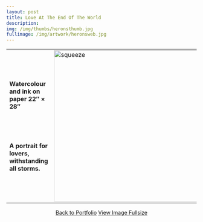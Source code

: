 ```yaml
---
layout: post
title: Love At The End Of The World
description:
img: /img/thumbs/heronsthumb.jpg
fullimage: /img/artwork/heronsweb.jpg
---
```


<table>
  <colgroup>
      <col style="width:50%"/>
      <col style="width:50%"/>
  </colgroup>
  <tr>
  <td><h4>Watercolour and ink on paper 22&Prime; &times; 28&Prime;</h4><br/><br/><h4>A portrait for lovers, withstanding all storms. </h4></td>
    <td rowspan="2"><img src="{{ page.fullimage | prepend: site.baseurl | prepend: site.url }}" alt="squeeze" height="400" title="Squeeze"></td>
  </tr>
</table>


<center>
  <a href="{{ site.url }}/portfolio" class="button">Back to Portfolio</a>
  <a href="{{ page.fullimage }}" class="button">View Image Fullsize</a>
</center>
